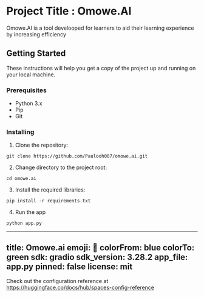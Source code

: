# Project Title : Omowe.AI

Omowe.AI is a tool develooped for learners to aid their learning experience by increasing efficiency 

## Getting Started

These instructions will help you get a copy of the project up and running on your local machine.

### Prerequisites

- Python 3.x
- Pip
- Git

### Installing


1. Clone the repository:

`git clone https://github.com/Paulooh007/omowe.ai.git`


2. Change directory to the project root:

`cd omowe.ai`


3. Install the required libraries:

`pip install -r requirements.txt`

4. Run the app

`python app.py`


---
title: Omowe.ai
emoji: 🏢
colorFrom: blue
colorTo: green
sdk: gradio
sdk_version: 3.28.2
app_file: app.py
pinned: false
license: mit
---

Check out the configuration reference at https://huggingface.co/docs/hub/spaces-config-reference
